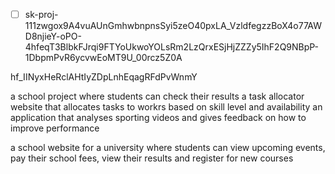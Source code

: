 - [ ] 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

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

a school project where students can check their results
a task allocator website that allocates tasks to workrs based on skill level and availability
an application that analyses sporting videos and gives feedback on how to improve performance

a school website for a university where students can view upcoming events, pay their school fees, view their results and register for new courses
